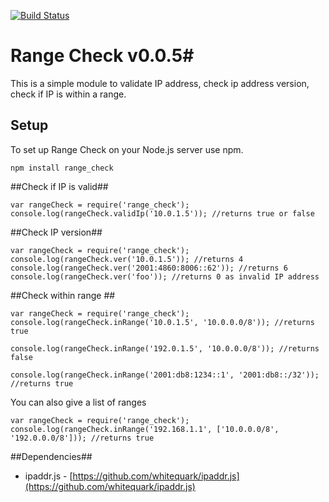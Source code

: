 [![Build Status](https://travis-ci.org/keverw/range_check.svg?branch=master)](https://travis-ci.org/keverw/range_check)

# Range Check v0.0.5#
This is a simple module to validate IP address, check ip address version, check if IP is within a range.

## Setup ##

To set up Range Check on your Node.js server use npm.

`npm install range_check`


##Check if IP is valid##

```
var rangeCheck = require('range_check');
console.log(rangeCheck.validIp('10.0.1.5')); //returns true or false
```

##Check IP version##
```
var rangeCheck = require('range_check');
console.log(rangeCheck.ver('10.0.1.5')); //returns 4
console.log(rangeCheck.ver('2001:4860:8006::62')); //returns 6
console.log(rangeCheck.ver('foo')); //returns 0 as invalid IP address
```

##Check within range ##
```
var rangeCheck = require('range_check');
console.log(rangeCheck.inRange('10.0.1.5', '10.0.0.0/8')); //returns true

console.log(rangeCheck.inRange('192.0.1.5', '10.0.0.0/8')); //returns false

console.log(rangeCheck.inRange('2001:db8:1234::1', '2001:db8::/32')); //returns true
```

You can also give a list of ranges

```
var rangeCheck = require('range_check');
console.log(rangeCheck.inRange('192.168.1.1', ['10.0.0.0/8', '192.0.0.0/8'])); //returns true

```

##Dependencies##
- ipaddr.js - [https://github.com/whitequark/ipaddr.js](https://github.com/whitequark/ipaddr.js)